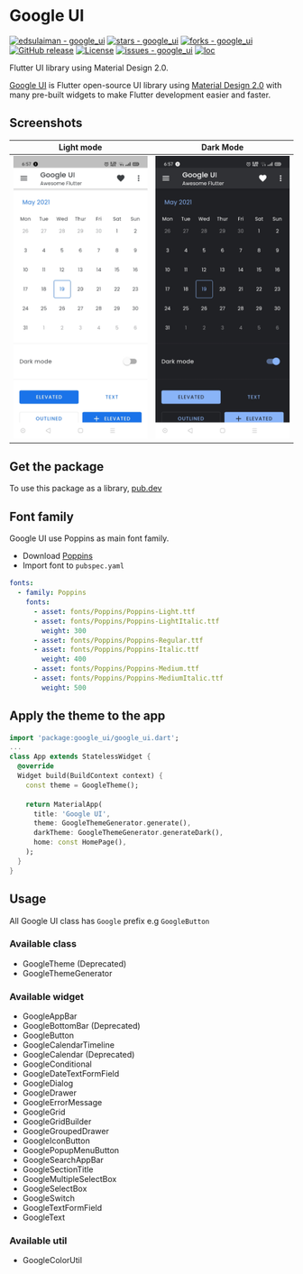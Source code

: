 # Google UI
[![edsulaiman - google_ui](https://img.shields.io/static/v1?label=edsulaiman&message=google_ui&color=blue&logo=github)](https://github.com/edsulaiman/google_ui)
[![stars - google_ui](https://img.shields.io/github/stars/edsulaiman/google_ui?style=social)](https://github.com/edsulaiman/google_ui)
[![forks - google_ui](https://img.shields.io/github/forks/edsulaiman/google_ui?style=social)](https://github.com/edsulaiman/google_ui)
[![GitHub release](https://img.shields.io/github/release/edsulaiman/google_ui?include_prereleases=&sort=semver)](https://github.com/edsulaiman/google_ui/releases/)
[![License](https://img.shields.io/badge/License-MIT-blue)](#license)
[![issues - google_ui](https://img.shields.io/github/issues/edsulaiman/google_ui)](https://github.com/edsulaiman/google_ui/issues)
[![loc](https://tokei.rs/b1/github/edsulaiman/google_ui)](https://github.com/edsulaiman/google_ui)

Flutter UI library using Material Design 2.0.

[Google UI](https://pub.dev/packages/google_ui) is Flutter open-source UI library using [Material Design 2.0](https://uxdesign.cc/previewing-material-design-2-0-ec0215f0588f) with many pre-built widgets to make Flutter development easier and faster.

## Screenshots
|Light mode|Dark Mode|
|:---:|:---:|
|![](screenshots/light_mode.jpg)|![](screenshots/dark_mode.jpg)|

## Get the package
To use this package as a library, [pub.dev](https://pub.dev/packages/google_ui/install)

## Font family
Google UI use Poppins as main font family.
- Download [Poppins](https://fonts.google.com/share?selection.family=Poppins:ital,wght@0,300;0,400;0,500;1,300;1,400;1,500)
- Import font to `pubspec.yaml`
``` yaml
fonts:
  - family: Poppins
    fonts:
      - asset: fonts/Poppins/Poppins-Light.ttf
      - asset: fonts/Poppins/Poppins-LightItalic.ttf
        weight: 300
      - asset: fonts/Poppins/Poppins-Regular.ttf
      - asset: fonts/Poppins/Poppins-Italic.ttf
        weight: 400
      - asset: fonts/Poppins/Poppins-Medium.ttf
      - asset: fonts/Poppins/Poppins-MediumItalic.ttf
        weight: 500
```

## Apply the theme to the app
``` dart
import 'package:google_ui/google_ui.dart';
...
class App extends StatelessWidget {
  @override
  Widget build(BuildContext context) {
    const theme = GoogleTheme();

    return MaterialApp(
      title: 'Google UI',
      theme: GoogleThemeGenerator.generate(),
      darkTheme: GoogleThemeGenerator.generateDark(),
      home: const HomePage(),
    );
  }
}
```

## Usage
All Google UI class has `Google` prefix e.g `GoogleButton`

### Available class
- GoogleTheme (Deprecated)
- GoogleThemeGenerator

### Available widget
- GoogleAppBar
- GoogleBottomBar (Deprecated)
- GoogleButton
- GoogleCalendarTimeline
- GoogleCalendar (Deprecated)
- GoogleConditional
- GoogleDateTextFormField
- GoogleDialog
- GoogleDrawer
- GoogleErrorMessage
- GoogleGrid
- GoogleGridBuilder
- GoogleGroupedDrawer
- GoogleIconButton
- GooglePopupMenuButton
- GoogleSearchAppBar
- GoogleSectionTitle
- GoogleMultipleSelectBox
- GoogleSelectBox
- GoogleSwitch
- GoogleTextFormField
- GoogleText

### Available util
- GoogleColorUtil